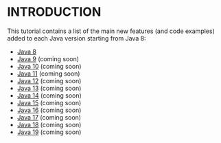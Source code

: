 # INTRODUCTION

This tutorial contains a list of the main new features (and code examples) added to each Java version starting from Java 8:
- [Java 8](https://github.com/ManuMyGit/CodingTutorials/tree/main/java/java8)
- [Java 9](https://github.com/ManuMyGit/CodingTutorials/tree/main/java/java9) (coming soon)
- [Java 10](https://github.com/ManuMyGit/CodingTutorials/tree/main/java/java10) (coming soon)
- [Java 11](https://github.com/ManuMyGit/CodingTutorials/tree/main/java/java11) (coming soon)
- [Java 12](https://github.com/ManuMyGit/CodingTutorials/tree/main/java/java12) (coming soon)
- [Java 13](https://github.com/ManuMyGit/CodingTutorials/tree/main/java/java13) (coming soon)
- [Java 14](https://github.com/ManuMyGit/CodingTutorials/tree/main/java/java14) (coming soon)
- [Java 15](https://github.com/ManuMyGit/CodingTutorials/tree/main/java/java15) (coming soon)
- [Java 16](https://github.com/ManuMyGit/CodingTutorials/tree/main/java/java16) (coming soon)
- [Java 17](https://github.com/ManuMyGit/CodingTutorials/tree/main/java/java17) (coming soon)
- [Java 18](https://github.com/ManuMyGit/CodingTutorials/tree/main/java/java18) (coming soon)
- [Java 19](https://github.com/ManuMyGit/CodingTutorials/tree/main/java/java19) (coming soon)
